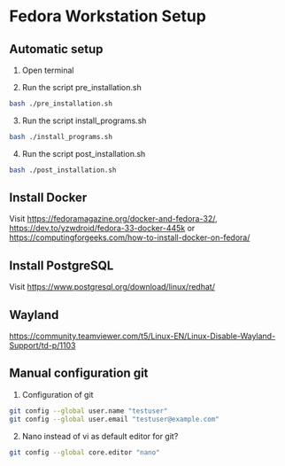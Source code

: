 # Fedora Workstation Setup

## Automatic setup
01. Open terminal

02. Run the script pre_installation.sh
```bash
bash ./pre_installation.sh
```

03. Run the script install_programs.sh
```bash
bash ./install_programs.sh
```

04. Run the script post_installation.sh
```bash
bash ./post_installation.sh
```

## Install Docker
Visit https://fedoramagazine.org/docker-and-fedora-32/, https://dev.to/yzwdroid/fedora-33-docker-445k or https://computingforgeeks.com/how-to-install-docker-on-fedora/<br>

## Install PostgreSQL
Visit https://www.postgresql.org/download/linux/redhat/<br>

## Wayland
https://community.teamviewer.com/t5/Linux-EN/Linux-Disable-Wayland-Support/td-p/1103<br>

## Manual configuration git
01. Configuration of git
```bash
git config --global user.name "testuser"
git config --global user.email "testuser@example.com"
```
  
02. Nano instead of vi as default editor for git?
```bash
git config --global core.editor "nano"
```
